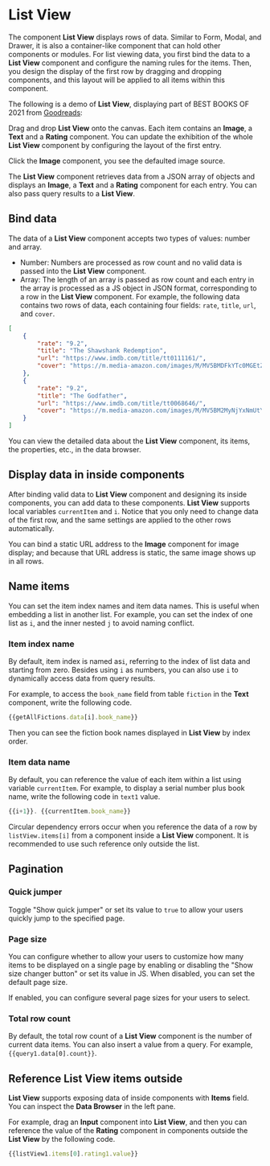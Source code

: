 # List View

The component **List View** displays rows of data. Similar to Form, Modal, and Drawer, it is also a container-like component that can hold other components or modules. For list viewing data, you first bind the data to a **List View** component and configure the naming rules for the items. Then, you design the display of the first row by dragging and dropping components, and this layout will be applied to all items within this component.

The following is a demo of **List View**, displaying part of BEST BOOKS OF 2021 from [Goodreads](https://www.goodreads.com/choiceawards/best-books-2021):

Drag and drop **List View** onto the canvas. Each item contains an **Image**, a **Text** and a **Rating** component. You can update the exhibition of the whole **List View** component by configuring the layout of the first entry.

Click the **Image** component, you see the defaulted image source.

The **List View** component retrieves data from a JSON array of objects and displays an **Image**, a **Text** and a **Rating** component for each entry. You can also pass query results to a **List View**.

## Bind data

The data of a **List View** component accepts two types of values: number and array.

* Number: Numbers are processed as row count and no valid data is passed into the **List View** component.
* Array: The length of an array is passed as row count and each entry in the array is processed as a JS object in JSON format, corresponding to a row in the **List View** component. For example, the following data contains two rows of data, each containing four fields: `rate`, `title`, `url`, and `cover`.

```json
[
    {
        "rate": "9.2",
        "title": "The Shawshank Redemption",
        "url": "https://www.imdb.com/title/tt0111161/",
        "cover": "https://m.media-amazon.com/images/M/MV5BMDFkYTc0MGEtZmNhMC00ZDIzLWFmNTEtODM1ZmRlYWMwMWFmXkEyXkFqcGdeQXVyMTMxODk2OTU@._V1_UY67_CR0,0,45,67_AL_.jpg"
    },
    {
        "rate": "9.2",
        "title": "The Godfather",
        "url": "https://www.imdb.com/title/tt0068646/",
        "cover": "https://m.media-amazon.com/images/M/MV5BM2MyNjYxNmUtYTAwNi00MTYxLWJmNWYtYzZlODY3ZTk3OTFlXkEyXkFqcGdeQXVyNzkwMjQ5NzM@._V1_UY67_CR1,0,45,67_AL_.jpg"
    }
]
```

You can view the detailed data about the **List View** component, its items, the properties, etc., in the data browser.

## Display data in inside components

After binding valid data to **List View** component and designing its inside components, you can add data to these components. **List View** supports local variables `currentItem` and `i`. Notice that you only need to change data of the first row, and the same settings are applied to the other rows automatically.

You can bind a static URL address to the **Image** component for image display; and because that URL address is static, the same image shows up in all rows.

## Name items

You can set the item index names and item data names. This is useful when embedding a list in another list. For example, you can set the index of one list as `i`, and the inner nested `j` to avoid naming conflict.

### Item index name

By default, item index is named as`i`, referring to the index of list data and starting from zero. Besides using `i` as numbers, you can also use `i` to dynamically access data from query results.

For example, to access the `book_name` field from table `fiction` in the **Text** component, write the following code.

```javascript
{{getAllFictions.data[i].book_name}}
```

Then you can see the fiction book names displayed in **List View** by index order.

### Item data name

By default, you can reference the value of each item within a list using variable `currentItem`. For example, to display a serial number plus book name, write the following code in `text1` value.

```javascript
{{i+1}}. {{currentItem.book_name}}
```

Circular dependency errors occur when you reference the data of a row by `listView.items[i]` from a component inside a **List View** component. It is recommended to use such reference only outside the list.

## Pagination

### Quick jumper

Toggle "Show quick jumper" or set its value to `true` to allow your users quickly jump to the specified page.

### Page size

You can configure whether to allow your users to customize how many items to be displayed on a single page by enabling or disabling the "Show size changer button" or set its value in JS. When disabled, you can set the default page size.

If enabled, you can configure several page sizes for your users to select.

### Total row count

By default, the total row count of a **List View** component is the number of current data items. You can also insert a value from a query. For example, `{{query1.data[0].count}}`.

## Reference List View items outside

**List View** supports exposing data of inside components with **Items** field. You can inspect the **Data Browser** in the left pane.

For example, drag an **Input** component into **List View**, and then you can reference the value of the **Rating** component in components outside the **List View** by the following code.

```javascript
{{listView1.items[0].rating1.value}}
```
